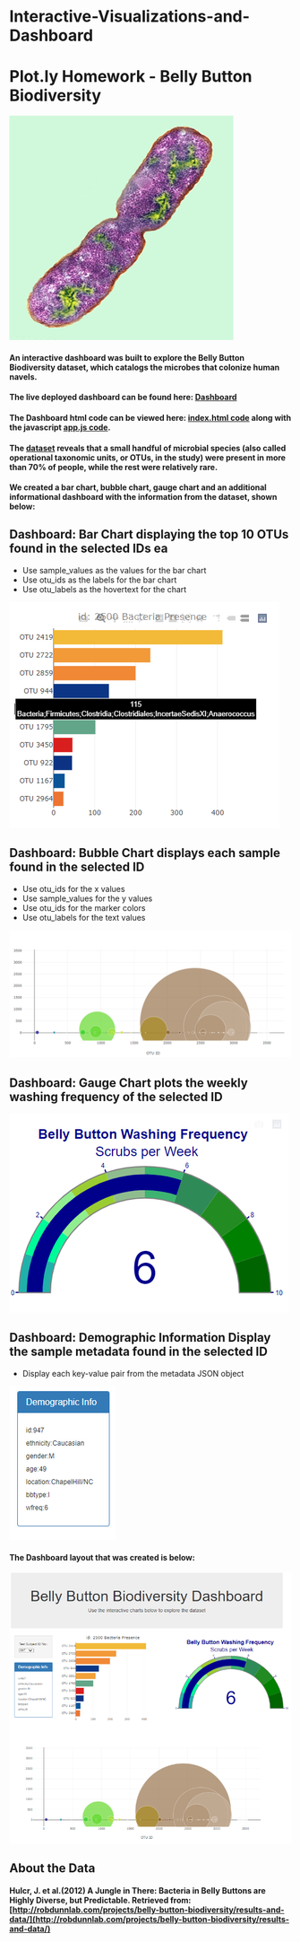 # Interactive-Visualizations-and-Dashboard
# Plot.ly Homework - Belly Button Biodiversity
![Image of CELL](https://github.com/giovannahayes/Interactive-Visualizations-and-Dashboard/blob/main/Images/bacteria.jpg)

#### An interactive dashboard was built to explore the Belly Button Biodiversity dataset, which catalogs the microbes that colonize human navels.

#### The live deployed dashboard can be found here: [Dashboard](https://giovannahayes.github.io/Interactive-Visualizations-and-Dashboard/)
#### The Dashboard html code can be viewed here: [index.html code](https://github.com/giovannahayes/Interactive-Visualizations-and-Dashboard/blob/main/index.html) along with the javascript [app.js code](https://github.com/giovannahayes/Interactive-Visualizations-and-Dashboard/blob/main/app2.js).

#### The [dataset](https://github.com/giovannahayes/Interactive-Visualizations-and-Dashboard/blob/main/samples.json) reveals that a small handful of microbial species (also called operational taxonomic units, or OTUs, in the study) were present in more than 70% of people, while the rest were relatively rare.

#### We created a bar chart, bubble chart, gauge chart and an additional informational dashboard with the information from the dataset, shown below:

## Dashboard: Bar Chart displaying the top 10 OTUs found in the selected IDs ea
* Use sample_values as the values for the bar chart
* Use otu_ids as the labels for the bar chart
* Use otu_labels as the hovertext for the chart

![Image of BAR](https://github.com/giovannahayes/Interactive-Visualizations-and-Dashboard/blob/main/Images/bar.PNG)

## Dashboard: Bubble Chart displays each sample found in the selected ID
* Use otu_ids for the x values
* Use sample_values for the y values
* Use otu_ids for the marker colors
* Use otu_labels for the text values

![Image of BUBBLE](https://github.com/giovannahayes/Interactive-Visualizations-and-Dashboard/blob/main/Images/bubble.PNG)

## Dashboard: Gauge Chart plots the weekly washing frequency of the selected ID
![Image of GAUGE](https://github.com/giovannahayes/Interactive-Visualizations-and-Dashboard/blob/main/Images/gauge.PNG)

## Dashboard: Demographic Information Display the sample metadata found in the selected ID
* Display each key-value pair from the metadata JSON object

![Image of DEMO](https://github.com/giovannahayes/Interactive-Visualizations-and-Dashboard/blob/main/Images/info.PNG)

#### The Dashboard layout that was created is below:
![Image of DASH](https://github.com/giovannahayes/Interactive-Visualizations-and-Dashboard/blob/main/Images/dashboard.PNG)

## About the Data
#### Hulcr, J. et al.(2012) A Jungle in There: Bacteria in Belly Buttons are Highly Diverse, but Predictable. Retrieved from:[http://robdunnlab.com/projects/belly-button-biodiversity/results-and-data/](http://robdunnlab.com/projects/belly-button-biodiversity/results-and-data/)


